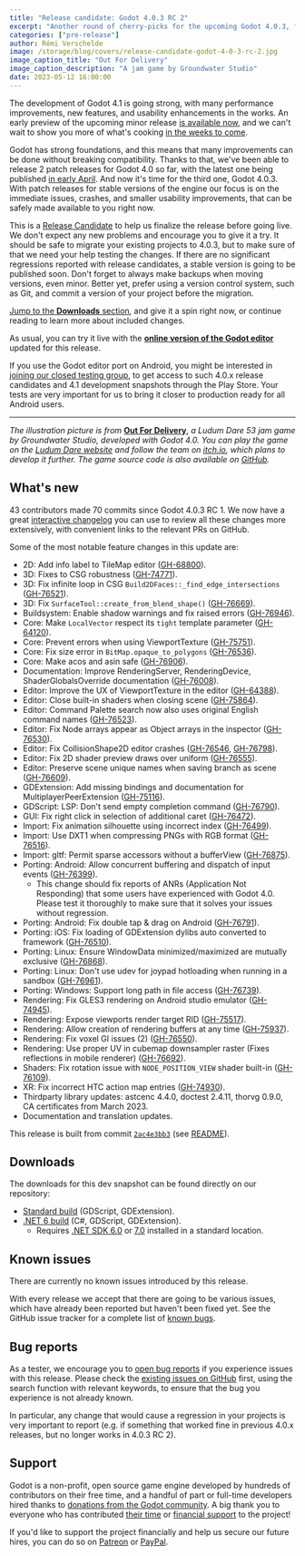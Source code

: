 ```yaml
---
title: "Release candidate: Godot 4.0.3 RC 2"
excerpt: "Another round of cherry-picks for the upcoming Godot 4.0.3, fixing a few regressions reported against RC 1 and backporting more important fixes."
categories: ["pre-release"]
author: Rémi Verschelde
image: /storage/blog/covers/release-candidate-godot-4-0-3-rc-2.jpg
image_caption_title: "Out For Delivery"
image_caption_description: "A jam game by Groundwater Studio"
date: 2023-05-12 16:00:00
---
```


The development of Godot 4.1 is going strong, with many performance improvements, new features, and usability enhancements in the works. An early preview of the upcoming minor release [is available now](/article/dev-snapshot-godot-4-1-dev-2), and we can't wait to show you more of what's cooking [in the weeks to come](/article/release-management-4-1).

Godot has strong foundations, and this means that many improvements can be done without breaking compatibility. Thanks to that, we've been able to release 2 patch releases for Godot 4.0 so far, with the latest one being published [in early April](/article/maintenance-release-godot-4-0-2). And now it's time for the third one, Godot 4.0.3. With patch releases for stable versions of the engine our focus is on the immediate issues, crashes, and smaller usability improvements, that can be safely made available to you right now.

This is a [Release Candidate](https://en.wikipedia.org/wiki/Software_release_life_cycle#Release_candidate) to help us finalize the release before going live. We don't expect any new problems and encourage you to give it a try. It should be safe to migrate your existing projects to 4.0.3, but to make sure of that we need your help testing the changes. If there are no significant regressions reported with release candidates, a stable version is going to be published soon. Don't forget to always make backups when moving versions, even minor. Better yet, prefer using a version control system, such as Git, and commit a version of your project before the migration.

[Jump to the **Downloads** section](#downloads), and give it a spin right now, or continue reading to learn more about included changes.

As usual, you can try it live with the [**online version of the Godot editor**](https://editor.godotengine.org/releases/4.0.3.rc2/godot.editor.html) updated for this release.

If you use the Godot editor port on Android, you might be interested in [joining our closed testing group](https://groups.google.com/g/godot-testers), to get access to such 4.0.x release candidates and 4.1 development snapshots through the Play Store. Your tests are very important for us to bring it closer to production ready for all Android users.

-----

*The illustration picture is from* [**Out For Delivery**](https://ldjam.com/events/ludum-dare/53/out-for-delivery), *a Ludum Dare 53 jam game by Groundwater Studio, developed with Godot 4.0. You can play the game on the [Ludum Dare website](https://ldjam.com/events/ludum-dare/53/out-for-delivery) and follow the team on [itch.io](https://groundwater.itch.io/), which plans to develop it further. The game source code is also available on [GitHub](https://github.com/meloncolle/LD53/).*

## What's new

43 contributors made 70 commits since Godot 4.0.3 RC 1. We now have a great [interactive changelog](https://godotengine.github.io/godot-interactive-changelog/#4.0.3-rc2) you can use to review all these changes more extensively, with convenient links to the relevant PRs on GitHub.

Some of the most notable feature changes in this update are:

- 2D: Add info label to TileMap editor ([GH-68800](https://github.com/godotengine/godot/pull/68800)).
- 3D: Fixes to CSG robustness ([GH-74771](https://github.com/godotengine/godot/pull/74771)).
- 3D: Fix infinite loop in CSG `Build2DFaces::_find_edge_intersections` ([GH-76521](https://github.com/godotengine/godot/pull/76521)).
- 3D: Fix `SurfaceTool::create_from_blend_shape()` ([GH-76669](https://github.com/godotengine/godot/pull/76669)).
- Buildsystem: Enable shadow warnings and fix raised errors ([GH-76946](https://github.com/godotengine/godot/pull/76946)).
- Core: Make `LocalVector` respect its `tight` template parameter ([GH-64120](https://github.com/godotengine/godot/pull/64120)).
- Core: Prevent errors when using ViewportTexture ([GH-75751](https://github.com/godotengine/godot/pull/75751)).
- Core: Fix size error in `BitMap.opaque_to_polygons` ([GH-76536](https://github.com/godotengine/godot/pull/76536)).
- Core: Make acos and asin safe ([GH-76906](https://github.com/godotengine/godot/pull/76906)).
- Documentation: Improve RenderingServer, RenderingDevice, ShaderGlobalsOverride documentation ([GH-76008](https://github.com/godotengine/godot/pull/76008)).
- Editor: Improve the UX of ViewportTexture in the editor ([GH-64388](https://github.com/godotengine/godot/pull/64388)).
- Editor: Close built-in shaders when closing scene ([GH-75864](https://github.com/godotengine/godot/pull/75864)).
- Editor: Command Palette search now also uses original English command names ([GH-76523](https://github.com/godotengine/godot/pull/76523)).
- Editor: Fix Node arrays appear as Object arrays in the inspector ([GH-76530](https://github.com/godotengine/godot/pull/76530)).
- Editor: Fix CollisionShape2D editor crashes ([GH-76546](https://github.com/godotengine/godot/pull/76546), [GH-76798](https://github.com/godotengine/godot/pull/76798)).
- Editor: Fix 2D shader preview draws over uniform ([GH-76555](https://github.com/godotengine/godot/pull/76555)).
- Editor: Preserve scene unique names when saving branch as scene ([GH-76609](https://github.com/godotengine/godot/pull/76609)).
- GDExtension: Add missing bindings and documentation for MultiplayerPeerExtension ([GH-75116](https://github.com/godotengine/godot/pull/75116)).
- GDScript: LSP: Don't send empty completion command ([GH-76790](https://github.com/godotengine/godot/pull/76790)).
- GUI: Fix right click in selection of additional caret ([GH-76472](https://github.com/godotengine/godot/pull/76472)).
- Import: Fix animation silhouette using incorrect index ([GH-76499](https://github.com/godotengine/godot/pull/76499)).
- Import: Use DXT1 when compressing PNGs with RGB format ([GH-76516](https://github.com/godotengine/godot/pull/76516)).
- Import: gltf: Permit sparse accessors without a bufferView ([GH-76875](https://github.com/godotengine/godot/pull/76875)).
- Porting: Android: Allow concurrent buffering and dispatch of input events ([GH-76399](https://github.com/godotengine/godot/pull/76399)).
  * This change should fix reports of ANRs (Application Not Responding) that some users have experienced with Godot 4.0. Please test it thoroughly to make sure that it solves your issues without regression.
- Porting: Android: Fix double tap & drag on Android ([GH-76791](https://github.com/godotengine/godot/pull/76791)).
- Porting: iOS: Fix loading of GDExtension dylibs auto converted to framework ([GH-76510](https://github.com/godotengine/godot/pull/76510)).
- Porting: Linux: Ensure WindowData minimized/maximized are mutually exclusive ([GH-76868](https://github.com/godotengine/godot/pull/76868)).
- Porting: Linux: Don't use udev for joypad hotloading when running in a sandbox ([GH-76961](https://github.com/godotengine/godot/pull/76961)).
- Porting: Windows: Support long path in file access ([GH-76739](https://github.com/godotengine/godot/pull/76739)).
- Rendering: Fix GLES3 rendering on Android studio emulator ([GH-74945](https://github.com/godotengine/godot/pull/74945)).
- Rendering: Expose viewports render target RID ([GH-75517](https://github.com/godotengine/godot/pull/75517)).
- Rendering: Allow creation of rendering buffers at any time ([GH-75937](https://github.com/godotengine/godot/pull/75937)).
- Rendering: Fix voxel GI issues (2) ([GH-76550](https://github.com/godotengine/godot/pull/76550)).
- Rendering: Use proper UV in cubemap downsampler raster (Fixes reflections in mobile renderer) ([GH-76692](https://github.com/godotengine/godot/pull/76692)).
- Shaders: Fix rotation issue with `NODE_POSITION_VIEW` shader built-in ([GH-76109](https://github.com/godotengine/godot/pull/76109)).
- XR: Fix incorrect HTC action map entries ([GH-74930](https://github.com/godotengine/godot/pull/74930)).
- Thirdparty library updates: astcenc 4.4.0, doctest 2.4.11, thorvg 0.9.0, CA certificates from March 2023.
- Documentation and translation updates.

This release is built from commit [`2ac4e3bb3`](https://github.com/godotengine/godot/commit/2ac4e3bb30517998916bb6b81b7b76788276038c) (see [README](https://downloads.tuxfamily.org/godotengine/4.0.3/rc2/README.txt)).

## Downloads

The downloads for this dev snapshot can be found directly on our repository:

* [Standard build](https://downloads.tuxfamily.org/godotengine/4.0.3/rc2/) (GDScript, GDExtension).
* [.NET 6 build](https://downloads.tuxfamily.org/godotengine/4.0.3/rc2/mono) (C#, GDScript, GDExtension).
  - Requires [.NET SDK 6.0](https://dotnet.microsoft.com/en-us/download/dotnet/6.0) or [7.0](https://dotnet.microsoft.com/en-us/download/dotnet/7.0) installed in a standard location.

## Known issues

There are currently no known issues introduced by this release.

With every release we accept that there are going to be various issues, which have already been reported but haven't been fixed yet. See the GitHub issue tracker for a complete list of [known bugs](https://github.com/godotengine/godot/issues?q=is%3Aissue+is%3Aopen+label%3Abug+).

## Bug reports

As a tester, we encourage you to [open bug reports](https://github.com/godotengine/godot/issues) if you experience issues with this release. Please check the [existing issues on GitHub](https://github.com/godotengine/godot/issues) first, using the search function with relevant keywords, to ensure that the bug you experience is not already known.

In particular, any change that would cause a regression in your projects is very important to report (e.g. if something that worked fine in previous 4.0.x releases, but no longer works in 4.0.3 RC 2).

## Support

Godot is a non-profit, open source game engine developed by hundreds of contributors on their free time, and a handful of part or full-time developers hired thanks to [donations from the Godot community](/donate). A big thank you to everyone who has contributed [their time](https://github.com/godotengine/godot/blob/master/AUTHORS.md) or [financial support](https://github.com/godotengine/godot/blob/master/DONORS.md) to the project!

If you'd like to support the project financially and help us secure our future hires, you can do so on [Patreon](https://www.patreon.com/godotengine) or [PayPal](/donate).
